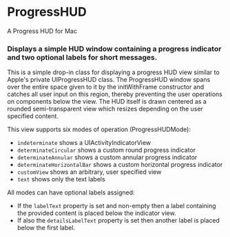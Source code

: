 # ProgressHUD
A Progress HUD for Mac


### Displays a simple HUD window containing a progress indicator and two optional labels for short messages.
 
This is a simple drop-in class for displaying a progress HUD view similar to Apple's private UIProgressHUD class.
The ProgressHUD window spans over the entire space given to it by the initWithFrame constructor and catches all
user input on this region, thereby preventing the user operations on components below the view. The HUD itself is
drawn centered as a rounded semi-transparent view which resizes depending on the user specified content.

This view supports six modes of operation (ProgressHUDMode):
 - `indeterminate` shows a UIActivityIndicatorView
 - `determinateCircular` shows a custom round progress indicator
 - `determinateAnnular` shows a custom annular progress indicator
 - `determinateHorizontalBar` shows a custom horizontal progress indicator
 - `customView` shows an arbitrary, user specified view
 - `text` shows only the text labels

All modes can have optional labels assigned:
 - If the `labelText` property is set and non-empty then a label containing the provided content is placed below the indicator view.
 - If also the `detailsLabelText` property is set then another label is placed below the first label.
